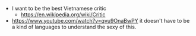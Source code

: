 - I want to be the best Vietnamese critic
	- https://en.wikipedia.org/wiki/Critic
- https://www.youtube.com/watch?v=qvu9OnaBwPY it doesn't have to be a kind of languages to understand the sexy of this.
